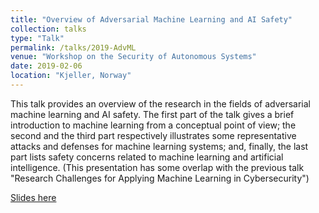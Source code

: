```yaml
---
title: "Overview of Adversarial Machine Learning and AI Safety"
collection: talks
type: "Talk"
permalink: /talks/2019-AdvML
venue: "Workshop on the Security of Autonomous Systems"
date: 2019-02-06
location: "Kjeller, Norway"
---
```


This talk provides an overview of the research in the fields of adversarial machine learning and AI safety. The first part of the talk gives a brief introduction to machine learning from a conceptual point of view; the second and the third part respectively illustrates some representative attacks and defenses for machine learning systems; and, finally, the last part lists safety concerns related to machine learning and artificial intelligence. (This presentation has some overlap with the previous talk "Research Challenges for Applying Machine Learning in Cybersecurity")

[Slides here](AdvML.pdf)

